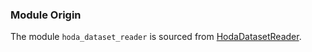 
### Module Origin

The module `hoda_dataset_reader` is sourced from [HodaDatasetReader](https://github.com/amir-saniyan/HodaDatasetReader).
